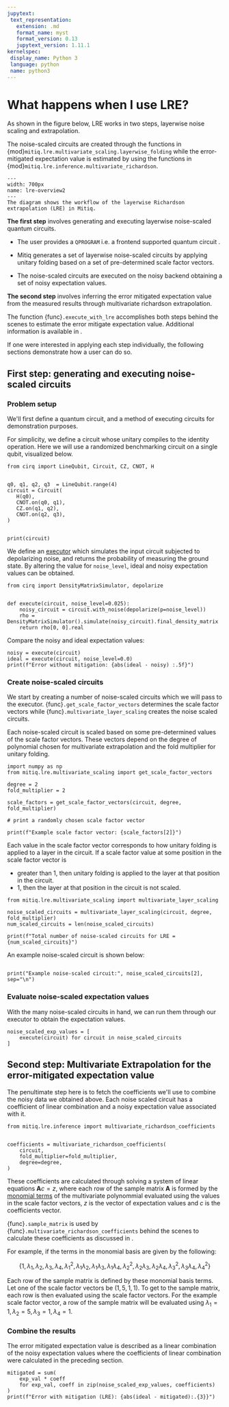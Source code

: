 ```yaml
---
jupytext:
 text_representation:
   extension: .md
   format_name: myst
   format_version: 0.13
   jupytext_version: 1.11.1
kernelspec:
 display_name: Python 3
 language: python
 name: python3
---
```



# What happens when I use LRE?

As shown in the figure below, LRE works in two steps, layerwise noise scaling and extrapolation.

The noise-scaled circuits are
created through the functions in {mod}`mitiq.lre.multivariate_scaling.layerwise_folding` while the error-mitigated expectation value is estimated by using the functions in {mod}`mitiq.lre.inference.multivariate_richardson`.

```{figure} ../img/lre_workflow_steps.png
---
width: 700px
name: lre-overview2
---
The diagram shows the workflow of the layerwise Richardson extrapolation (LRE) in Mitiq.
```


**The first step** involves generating and executing layerwise noise-scaled quantum circuits.
  - The user provides a `QPROGRAM` i.e. a frontend supported quantum circuit .

  - Mitiq generates a set of layerwise noise-scaled circuits by applying unitary folding based on a set of pre-determined scale factor vectors. 
  - The noise-scaled circuits are executed on the noisy backend obtaining a set of noisy expectation values.

**The second step** involves inferring the error mitigated expectation value from the measured results through multivariate richardson extrapolation.

The function {func}`.execute_with_lre` accomplishes both steps behind the scenes to  estimate the error mitigate expectation value. Additional information is available in [](lre-1-intro.md).

If one were interested in applying each step individually, the following sections demonstrate how a user can do so.

## First step: generating and executing noise-scaled circuits

### Problem setup

We'll first define a quantum circuit, and a method of executing circuits for demonstration purposes.

For simplicity, we define a circuit whose unitary compiles to the identity operation.
Here we will use a randomized benchmarking circuit on a single qubit, visualized below.

```{code-cell} ipython3
from cirq import LineQubit, Circuit, CZ, CNOT, H


q0, q1, q2, q3  = LineQubit.range(4)
circuit = Circuit(
   H(q0),
   CNOT.on(q0, q1),
   CZ.on(q1, q2),
   CNOT.on(q2, q3),
)


print(circuit)
```

We define an [executor](executors.md) which simulates the input circuit subjected to depolarizing noise, and returns the probability of measuring the ground state.
By altering the value for `noise_level`, ideal and noisy expectation values can be obtained.

```{code-cell} ipython3
from cirq import DensityMatrixSimulator, depolarize


def execute(circuit, noise_level=0.025):
    noisy_circuit = circuit.with_noise(depolarize(p=noise_level))
    rho = DensityMatrixSimulator().simulate(noisy_circuit).final_density_matrix
    return rho[0, 0].real
```

Compare the noisy and ideal expectation values:

```{code-cell} ipython3
noisy = execute(circuit)
ideal = execute(circuit, noise_level=0.0)
print(f"Error without mitigation: {abs(ideal - noisy) :.5f}")
```

### Create noise-scaled circuits

We start by creating a number of noise-scaled circuits which we will pass to the executor. {func}`.get_scale_factor_vectors` determines the scale factor vectors while {func}`.multivariate_layer_scaling` creates the noise scaled circuits. 

Each noise-scaled circuit is scaled based on some pre-determined values of the scale factor vectors. These vectors depend
on the degree of polynomial chosen for multivariate extrapolation and the fold multiplier for unitary folding.

```{code-cell} ipython3
import numpy as np
from mitiq.lre.multivariate_scaling import get_scale_factor_vectors

degree = 2
fold_multiplier = 2

scale_factors = get_scale_factor_vectors(circuit, degree, fold_multiplier)

# print a randomly chosen scale factor vector

print(f"Example scale factor vector: {scale_factors[2]}")

```
Each value in the scale factor vector corresponds to how unitary folding is applied to a layer in the circuit. If a scale factor value at some position in the scale factor vector is

- greater than 1, then unitary folding is applied to the layer at that position in the circuit.
- 1, then the layer at that position in the circuit is not scaled.

```{code-cell} ipython3
from mitiq.lre.multivariate_scaling import multivariate_layer_scaling

noise_scaled_circuits = multivariate_layer_scaling(circuit, degree, fold_multiplier)
num_scaled_circuits = len(noise_scaled_circuits)

print(f"Total number of noise-scaled circuits for LRE = {num_scaled_circuits}")
```

An example noise-scaled circuit is shown below:

```{code-cell} ipython3

print("Example noise-scaled circuit:", noise_scaled_circuits[2], sep="\n")
```

### Evaluate noise-scaled expectation values

With the many noise-scaled circuits in hand, we can run them through our executor to obtain the expectation values.

```{code-cell} ipython3
noise_scaled_exp_values = [
    execute(circuit) for circuit in noise_scaled_circuits
]
```


## Second step: Multivariate Extrapolation for the error-mitigated expectation value

The penultimate step here is to fetch the coefficients we'll use to combine the noisy data we obtained above. Each noise scaled circuit has a coefficient of linear combination and a noisy expectation value associated with it. 

```{code-cell} ipython3
from mitiq.lre.inference import multivariate_richardson_coefficients


coefficients = multivariate_richardson_coefficients(
    circuit,
    fold_multiplier=fold_multiplier,
    degree=degree,
)
```
These coefficients are calculated through solving a system of linear equations $\mathbf{A} c = z$, where each row of the sample matrix $\mathbf{A}$ is formed by the [monomial terms](lre-3-options.md) of the multivariate polynommial evaluated using the values in the scale factor vectors, $z$ is the vector of expectation values and $c$ is the coefficients vector.

{func}`.sample_matrix` is used by {func}`.multivariate_richardson_coefficients` behind the scenes to calculate these coefficients as discussed in [](lre-5-theory.md).

For example, if the terms in the monomial basis are given by the following:

$$\{1, λ_1, λ_2, λ_3, λ_4, λ_1^2, λ_1 λ_2, λ_1 λ_3, λ_1 λ_4, λ_2^2, λ_2 λ_3, λ_2 λ_4, λ_3^2, λ_3 λ_4, λ_4^2\}$$

Each row of the sample matrix is defined by these monomial basis terms. Let one of the scale factor vectors be $(1, 5, 1, 1)$. To get to the sample matrix, each row is then evaluated using the scale factor vectors. For the example scale factor vector, a row of the sample matrix will be evaluated using $λ_1=1, λ_2=5, λ_3=1, λ_4=1$.



### Combine the results

The error mitigated expectation value is described as a linear combination of the noisy expectation values where the
coefficients of linear combination were calculated in the preceding section.

```{code-cell} ipython3
mitigated = sum(
    exp_val * coeff
    for exp_val, coeff in zip(noise_scaled_exp_values, coefficients)
)
print(f"Error with mitigation (LRE): {abs(ideal - mitigated):.{3}}")
```